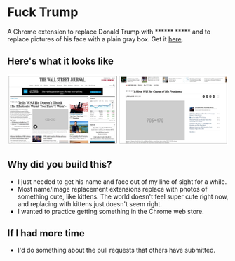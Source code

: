 # Fuck Trump
A Chrome extension to replace Donald Trump with ****** ***** and to replace pictures of his face with a plain gray box. Get it [here](https://chrome.google.com/webstore/detail/*****/oahajgphigbipdeclpinffdaadihblcg).

## Here's what it looks like
![Fuck ***** in action](/Chrome_extension.png?raw=true "Fuck ***** in action")

## Why did you build this?
* I just needed to get his name and face out of my line of sight for a while.
* Most name/image replacement extensions replace with photos of something cute, like kittens. The world doesn't feel super cute right now, and replacing with kittens just doesn't seem right.
* I wanted to practice getting something in the Chrome web store.

## If I had more time
* I'd do something about the pull requests that others have submitted.
